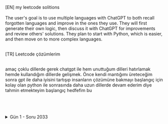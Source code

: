 [EN] my leetcode solitions <br>
<br>
The user's goal is to use multiple languages with ChatGPT to both recall forgotten languages and improve in the ones they use. They will first generate their own logic, then discuss it with ChatGPT for improvements and review others' solutions. They plan to start with Python, which is easier, and then move on to more complex languages.<br>
<br>

[TR] Leetcode çözümlerim<br>

<br>
amaç çoklu dillerde gerek chatgpt ile hem unuttuğum dilleri hatırlamak hemde kullandığım dillerde gelişmek. Önce kendi mantığımı üreteceğim sonra gpt ile daha iyisini tartışıp insanların çözümüne bakmayı başlangıç için kolay olan python ile sonrasında daha uzun dillerde devam ederim diye tahmin etmekteyim başlangıç hedfefim bu<br>

<br>
<br>
<br>
<br>



<details>
    <summary>Gün 1 - Soru 2033</summary>
    <pre>Leetcode çözümlerine gerekli ama çok temel olmamalı gözü ile bakıyordum. Fakat bugün fikrim kökten değişti. 2 Dilde bile çözüm üretirken başım ağrıdı vakit geçti. Baya sağlam katkı sağlayan iş bu. Hedefim python-c#-c++-c-dart-js-ts temelinde yapmaktı ilk ikisi sonrası tamam dedim. İlerde illa pratik ile hallederim ama dillerde ufak şeyleri hatırlamayınca sıkıntı olmakta bir kaç aya pekişir bunlar 100. denemede bunları hızlı ve tüm hedef dillerde çözerim umarım.</pre>
</details>

<br>
<br>












